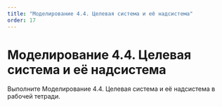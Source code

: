 ```yaml
---
title: "Моделирование 4.4. Целевая система и её надсистема"
order: 17
---
```


# Моделирование 4.4. Целевая система и её надсистема

Выполните Моделирование 4.4. Целевая система и её надсистема в рабочей тетради.